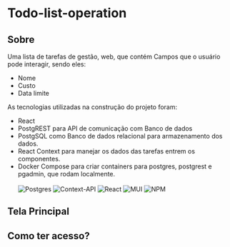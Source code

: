 # Todo-list-operation

## Sobre
Uma lista de tarefas de gestão, web, que contém Campos que o usuário pode interagir, sendo eles:
- Nome
- Custo
- Data limite

As tecnologias utilizadas na construção do projeto foram:
- React 
- PostgREST para API de comunicação com Banco de dados
- PostgSQL como Banco de dados relacional para armazenamento dos dados.
- React Context para manejar os dados das tarefas entrem os componentes.
- Docker Compose para criar containers para postgres, postgrest e pgadmin, que rodam localmente.<br><br>
![Postgres](https://img.shields.io/badge/postgres-%23316192.svg?style=for-the-badge&logo=postgresql&logoColor=white)
![Context-API](https://img.shields.io/badge/Context--Api-000000?style=for-the-badge&logo=react)
![React](https://img.shields.io/badge/react-%2320232a.svg?style=for-the-badge&logo=react&logoColor=%2361DAFB)
![MUI](https://img.shields.io/badge/MUI-%230081CB.svg?style=for-the-badge&logo=mui&logoColor=white)
![NPM](https://img.shields.io/badge/NPM-%23CB3837.svg?style=for-the-badge&logo=npm&logoColor=white)

## Tela Principal

## Como ter acesso?
